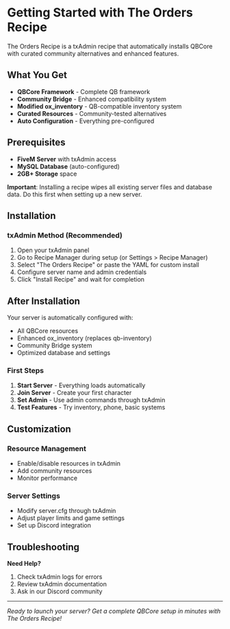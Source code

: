 # <i class="fas fa-rocket"></i> Getting Started with The Orders Recipe

The Orders Recipe is a txAdmin recipe that automatically installs QBCore with curated community alternatives and enhanced features.

## <i class="fas fa-gift"></i> What You Get

- **<i class="fas fa-layer-group"></i> QBCore Framework** - Complete QB framework
- **<i class="fas fa-bridge-water"></i> Community Bridge** - Enhanced compatibility system
- **<i class="fas fa-briefcase"></i> Modified ox_inventory** - QB-compatible inventory system
- **<i class="fas fa-gem"></i> Curated Resources** - Community-tested alternatives
- **<i class="fas fa-magic"></i> Auto Configuration** - Everything pre-configured

## <i class="fas fa-clipboard-list"></i> Prerequisites

- **<i class="fas fa-server"></i> FiveM Server** with txAdmin access
- **<i class="fas fa-database"></i> MySQL Database** (auto-configured)
- **<i class="fas fa-hdd"></i> 2GB+ Storage** space

<i class="fas fa-exclamation-triangle"></i> **Important**: Installing a recipe wipes all existing server files and database data. Do this first when setting up a new server.

## <i class="fas fa-download"></i> Installation

### <i class="fas fa-tools"></i> txAdmin Method (Recommended)

1. Open your txAdmin panel
2. Go to Recipe Manager during setup (or Settings > Recipe Manager)
3. Select "The Orders Recipe" or paste the YAML for custom install
4. Configure server name and admin credentials
5. Click "Install Recipe" and wait for completion

## <i class="fas fa-check-circle"></i> After Installation

Your server is automatically configured with:
- All QBCore resources
- Enhanced ox_inventory (replaces qb-inventory)
- Community Bridge system
- Optimized database and settings

### <i class="fas fa-play"></i> First Steps

1. **<i class="fas fa-power-off"></i> Start Server** - Everything loads automatically
2. **<i class="fas fa-sign-in-alt"></i> Join Server** - Create your first character
3. **<i class="fas fa-user-shield"></i> Set Admin** - Use admin commands through txAdmin
4. **<i class="fas fa-vial"></i> Test Features** - Try inventory, phone, basic systems

## <i class="fas fa-palette"></i> Customization

### <i class="fas fa-cube"></i> Resource Management
- Enable/disable resources in txAdmin
- Add community resources
- Monitor performance

### <i class="fas fa-cog"></i> Server Settings
- Modify server.cfg through txAdmin
- Adjust player limits and game settings
- Set up Discord integration

## <i class="fas fa-life-ring"></i> Troubleshooting

**<i class="fas fa-question-circle"></i> Need Help?**
1. Check txAdmin logs for errors
2. Review txAdmin documentation
3. Ask in our Discord community

---

*Ready to launch your server? Get a complete QBCore setup in minutes with The Orders Recipe!*